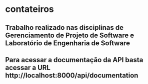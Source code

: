 # contateiros
## Trabalho realizado nas disciplinas de Gerenciamento de Projeto de Software e Laboratório de Engenharia de Software

## Para acessar a documentação da API basta acessar a URL http://localhost:8000/api/documentation